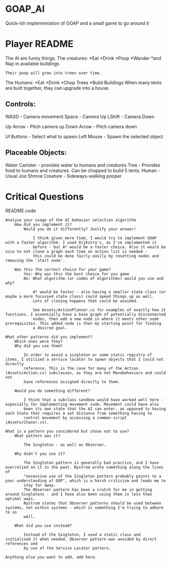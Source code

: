 # GOAP_AI
Quick-ish implementation of GOAP and a small game to go around it

# Player README

The AI are funny things.
The creatures: 
	*Eat
	*Drink
	*Poop
	*Wander
	*and Nap in available buildings
		
	Their poop will grow into trees over time.

The Humans:
	*Eat
	*Drink
	*Chop Trees
	*Build Buildings
	When many tents are built together, they can upgrade into a house.



## Controls:

WASD   - Camera movement
Space  - Camera Up
LShift - Camera Down
	
Up Arrow   - Pitch camera up
Down Arrow - Pitch camera down
	
UI Buttons - Select what to spawn
Left Mouse - Spawn the selected object
	
	
## Placeable Objects:

Water Canister - provides water to humans and creatures
Tree - Provides food to humans and creatures. Can be chopped to build 5 tents.
Human - Usual Joe Shmoe
Creature - Sideways-walking pooper
  

# Critical Questions
README.code


    Analyze your usage of the AI behavior selection algorithm
        How did you implement it?
            Would you do it differently? Justify your answer!
			
				I think given more time, I would try to implement GOAP with a faster algorithm. I used Dijkstra's, as I've implemented it
				before - but A* would be a faster choice. Also it would be nice to not clone a graph each time an action list is needed - 
				this could be done fairly easily by resetting nodes and removing the 'start node'.
			
        Was this the correct choice for your game?
            Yes: Why was this the best choice for you game
            No: What algorithm (or combo of algorithms) would you use and why?
				
				A* would be faster - also having a smaller state class (or maybe a more focussed state class) could speed things up as well.
				Lots of cloning happens that could be avoided.
				
				See Assets/ActionPlanner.cs for examples of exactly how it functions. I essentially have a base graph of potentially disconnected
				nodes, then add a new node in where it meets other node prerequisites. This added node is then my starting point for finding
				a desired goal.
			
    What other patterns did you implement?
        Which ones were they?
        Why did you use them?
			
			In order to avoid a singleton or some static registry of items, I utilized a service locator to spawn objects that I could not directly
			reference. This is the case for many of the Action (Assets/Action.cs) subclasses, as they are not Monobehaviors and could not
			have references assigned directly to them.
			
        Would you do something different?
		
			I think that a subclass sandbox would have worked well here - especially for implementing movement code. Movement could have also
			been its own state that the AI can enter, as opposed to having each State that requires a set distance from something having to
			control movement by accessing a common script (Assets/Chaser.cs).
		
    What is a pattern you considered but chose not to use?
        What pattern was it?
			
			The Singleton - as well as Observer.
		
        Why didn't you use it?
		
			The Singleton pattern is generally bad practice, and I have overrelied on it in the past. Nystrom wrote something along the lines of
			"excessive use of the Singleton pattern probably points to a poor understanding of OOP", which is a harsh criticism and leads me to
			stay far away.
			The Observer pattern has been a crutch for me in getting around Singletons - and I have also been using them in less than optimal ways.
			Nystrom states that Observer patterns should be used between systems, not within systems - which is something I'm trying to adhere to as
			well.
		
        What did you use instead?
		
			Instead of the Singleton, I used a static class and initialized it when needed. Observer pattern was avoided by direct references and 
			by use of the Service Locator pattern.
		
    Anything else you want to add, add here.
